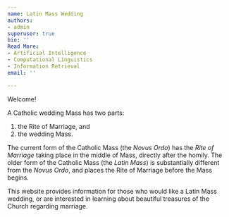 ```yaml
---
name: Latin Mass Wedding
authors:
- admin
superuser: true
bio: ''
Read More:
- Artificial Intelligence
- Computational Linguistics
- Information Retrieval
email: ''

---
```

Welcome!

A Catholic wedding Mass has two parts: 

1) the Rite of Marriage, and   
2) the wedding Mass.

The current form of the Catholic Mass (the _Novus Ordo_) has the _Rite of Marriage_ taking place in the middle of Mass, directly after the homily. The older form of the Catholic Mass (the _Latin Mass_) is substantially different from the _Novus Ordo_, and places the Rite of Marriage before the Mass begins.

This website provides information for those who would like a Latin Mass wedding, or are interested in learning about beautiful treasures of the Church regarding marriage.